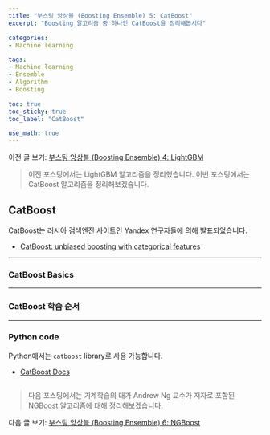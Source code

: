 ```yaml
---
title: "부스팅 앙상블 (Boosting Ensemble) 5: CatBoost"
excerpt: "Boosting 알고리즘 중 하나인 CatBoost을 정리해봅시다"

categories:
- Machine learning

tags:
- Machine learning
- Ensemble
- Algorithm
- Boosting

toc: true
toc_sticky: true
toc_label: "CatBoost"

use_math: true
---
```


이전 글 보기: [부스팅 앙상블 (Boosting Ensemble) 4: LightGBM](https://tyami.github.io/machine%20learning/ensemble-6-boosting-LightGBM/)

> 이전 포스팅에서는 LightGBM 알고리즘을 정리했습니다.
> 이번 포스팅에서는 CatBoost 알고리즘을 정리해보겠습니다.
 
## CatBoost
CatBoost는 러시아 검색엔진 사이트인 Yandex 연구자들에 의해 발표되었습니다.
- [CatBoost: unbiased boosting with categorical features](https://arxiv.org/abs/1706.09516)

---

### CatBoost Basics

---

### CatBoost 학습 순서

---

### Python code
Python에서는 `catboost` library로 사용 가능합니다.

- [CatBoost Docs](https://catboost.ai/docs/concepts/about.html)

```python

```

> 다음 포스팅에서는 기계학습의 대가 Andrew Ng 교수가 저자로 포함된 NGBoost 알고리즘에 대해 정리해보겠습니다.

다음 글 보기: [부스팅 앙상블 (Boosting Ensemble) 6: NGBoost](https://tyami.github.io/machine%20learning/ensemble-8-boosting-NGBoost/)
